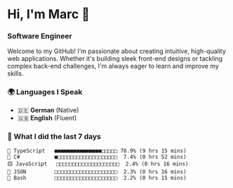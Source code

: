 # Hi, I'm Marc 👋 
### Software Engineer

Welcome to my GitHub! I'm passionate about creating intuitive, high-quality web applications. Whether it's building sleek front-end designs or tackling complex back-end challenges, I'm always eager to learn and improve my skills.  

### 🌍 Languages I Speak  
- 🇩🇪 **German** (Native)  
- 🇬🇧 **English** (Fluent)

### 🤯 What I did the last 7 days

```
🔷 TypeScript   ■■■■■■■■■■■■■■■□□□□□ 78.9% (9 hrs 15 mins)
🔷 C#           ■□□□□□□□□□□□□□□□□□□□  7.4% (0 hrs 52 mins)
🟨 JavaScript   □□□□□□□□□□□□□□□□□□□□  2.4% (0 hrs 16 mins)
📄 JSON         □□□□□□□□□□□□□□□□□□□□  2.3% (0 hrs 16 mins)
📄 Bash         □□□□□□□□□□□□□□□□□□□□  2.2% (0 hrs 15 mins)
```